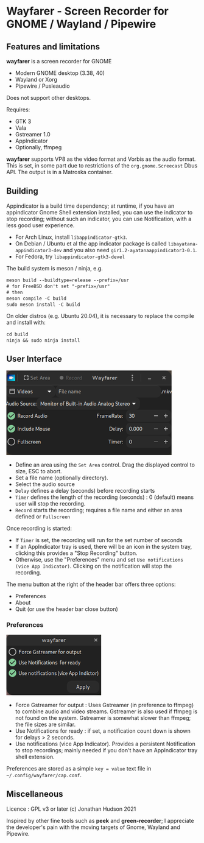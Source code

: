 # Wayfarer - Screen Recorder for GNOME / Wayland / Pipewire

## Features and limitations

**wayfarer** is a screen recorder for GNOME

* Modern GNOME desktop (3.38, 40)
* Wayland or Xorg
* Pipewire / Pusleaudio

Does not support other desktops.

Requires:

* GTK 3
* Vala
* Gstreamer 1.0
* AppIndicator
* Optionally, ffmpeg

**wayfarer** supports VP8 as the video format and Vorbis as the audio format. This is set, in some part due to restrictions of the `org.gnome.Screecast` Dbus API. The output is in a Matroska container.

## Building

Appindicator is a build time dependency; at runtime, if you have an appindicator Gnome Shell extension installed, you can use the indicator to stop recording; without such an indicator, you can use Notification, with a less good user experience.

* For Arch Linux, install `libappindicator-gtk3`.
* On Debian / Ubuntu et al the app indicator package is called `libayatana-appindicator3-dev` and you also need `gir1.2-ayatanaappindicator3-0.1`.
* For Fedora, try `libappindicator-gtk3-devel`

The build system is meson / ninja, e.g.

```
meson build --buildtype=release --prefix=/usr
# for FreeBSD don't set "-prefix=/usr"
# then
meson compile -C build
sudo meson install -C build
```

On older distros (e.g. Ubuntu 20.04), it is necessary to replace the compile and install with:

```
cd build
ninja && sudo ninja install
```

## User Interface

![Main Window](data/assets/wayfarer-window.png)

* Define an area using the `Set Area` control. Drag the displayed control to size, ESC to abort.
* Set a file name (optionally directory).
* Select the audio source
* `Delay` defines a delay (seconds) before recording starts
* `Timer` defines the length of the recording (seconds) : 0 (default) means user will stop the recording.
* `Record` starts the recording; requires a file name and either an area defined or `Fullscreen`

Once recording is started:

* If `Timer` is set, the recording will run for the set number of seconds
* If an AppIndicator tray is used, there will be an icon in the system tray, clicking this provides a "Stop Recording" button.
* Otherwise, use the "Preferences" menu and set `Use notifications (vice App Indicator)`. Clicking on the notification will stop the recording.

The menu button at the right of the header bar offers three options:

* Preferences
* About
* Quit (or use the header bar close button)

### Preferences

![Main Window](data/assets/wayfarer-prefs.png)

* Force Gstreamer for output : Uses Gstreamer (in preference to ffmpeg) to combine audio and video streams. Gstreamer is also used if ffmpeg is not found on the system. Gstreamer is somewhat slower than ffmpeg; the file sizes are similar.
* Use Notifications for ready : if set, a notification count down is shown for delays > 2 seconds.
* Use notifications (vice App Indicator). Provides a persistent Notification to stop recordings; mainly needed if you don't have an AppIndicator tray shell extension.

Preferences are stored as a simple `key = value` text file in `~/.config/wayfarer/cap.conf`.

## Miscellaneous

Licence : GPL v3 or later
(c) Jonathan Hudson 2021

Inspired by other fine tools such as **peek** and **green-recorder**; I appreciate the developer's pain with the moving targets of Gnome, Wayland and Pipewire.
